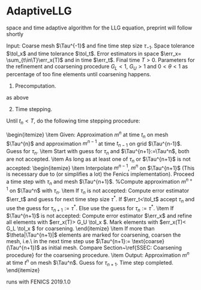 # AdaptiveLLG
space and time adaptive algorithm for the LLG equation, preprint will follow shortly

Input:  Coarse mesh $\Tau^{-1}$ and fine time step size $\tau_{-1}$. Space tolerance $\tol_x$ and time tolerance $\tol_t$.   Error estimators in space $\err_x= \sum_{t\in\T}\err_x(T)$ and in time $\err_t$. Final time $T>0$. Parameters for the refinement and coarsening procedure $G_L<1$, $G_U>1$ and $0<\theta<1$ as percentage of too fine elements until coarsening happens.

1. Precomputation. 

as above 

2. Time stepping. 

Until $t_n<T$, do the following time stepping procedure: 


\begin{itemize}
\item Given: Approximation $m^{n}$ at time $t_{n}$ on mesh $\Tau^{n}$ and approximation $m^{n-1}$ at time $t_{n-1}$ on grid $\Tau^{n-1}$. Guess for $\tau_{n}$.
\item Start with guess for $\tau_{n}$ and $\Tau^{n+1}:=\Tau^n$, both are not accepted. 
\item As long as at least one of $\tau_{n}$ or $\Tau^{n+1}$ is not accepted: 
\begin{itemize} 
\item Interpolate $m^{n-1}$, $m^{n}$ on $\Tau^{n+1}$ (This is necessary due to (or simplifies a lot) the Fenics implementation). Proceed a time step with $\tau_{n}$ and mesh $\Tau^{n+1}$. %Compute approximation $m^{n+1}$ on $\Tau^n$ with $\tau_{n}$. 
\item If $\tau_{n}$ is not accepted: Compute error estimator $\err_t$ and guess for next time step size $\tau^*$. If $\err_t<\tol_t$ accept $\tau_{n}$ and use the guess for $\tau_{n+1}:=\tau^*$. Else use the guess for $\tau_{n}:=\tau^*$.
\item If $\Tau^{n+1}$ is not accepted: Compute error estimator $\err_x$ and refine all elements with $err_x(T)> G_U \tol_x $. Mark elements with $err_x(T)< G_L \tol_x $ for coarsening. 
\end{itemize}
\item If more than $\theta|\Tau^{n+1}|$ elements are marked for coarsening, coarsen the mesh, i.e.\ in the next time step use $\Tau^{n+1}:= \text{coarse}(\Tau^{n+1})$ as initial mesh. Compare Section~\ref{SSEC: Coarsening procedure} for the coarsening procedure.
\item Output: Approximation $m^n$ at time $t^n$ on mesh $\Tau^n$. Guess for $\tau_{n+1}$. Time step completed.
\end{itemize}


runs with FENICS 2019.1.0
